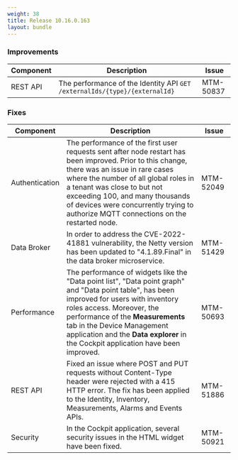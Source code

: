 ```yaml
---
weight: 38
title: Release 10.16.0.163
layout: bundle
---
```


<!--10.16.0.122-10.16.0.163-->

### Improvements

<div><table ><colgroup>
<col style="width: 15%;"><col style="width: 70%;"><col style="width: 15%;"></colgroup>
<thead><tr>
<th>
Component</th>
<th>
Description</th>
<th>
Issue</th>
</tr>
</thead><tbody>

<tr>
<td>REST API</td>
<td>The performance of the Identity API <code>GET /externalIds/{type}/{externalId}</code method has been improved.</td>
<td>MTM-50837</td>
</tr>

</tbody></table></div>


### Fixes

<div><table ><colgroup>
<col style="width: 15%;"><col style="width: 70%;"><col style="width: 15%;"></colgroup>
<thead><tr>
<th>
Component</th>
<th>
Description</th>
<th>
Issue</th>
</tr>
</thead><tbody>

<tr>
<td>Authentication</td>
<td>The performance of the first user requests sent after node restart has been improved. Prior to this change, there was an issue in rare cases where the number of all global roles in a tenant was close to but not exceeding 100, and many thousands of devices were concurrently trying to authorize MQTT connections on the restarted node.</td>

<td>MTM-52049</td>
</tr>

<tr>
<td>Data Broker</td>
<td>In order to address the CVE-2022-41881 vulnerability, the Netty version has been updated to "4.1.89.Final" in the data broker microservice.</td>
<td>MTM-51429</td>
</tr>

<tr>
<td>Performance</td>
<td>The performance of widgets like the "Data point list", "Data point graph" and "Data point table", has been improved for users with inventory roles access. Moreover, the performance of the <b>Measurements</b> tab in the Device Management application and the <b>Data explorer</b> in the Cockpit application have been improved.</td>
<td>MTM-50693</td>
</tr>

<tr>
<td>REST API</td>
<td>Fixed an issue where POST and PUT requests without Content-Type header were rejected with a 415 HTTP error. The fix has been applied to the Identity, Inventory, Measurements, Alarms and Events APIs.</td>
<td>MTM-51886</td>
</tr>

<tr>
<td>Security</td>
<td>In the Cockpit application, several security issues in the HTML widget have been fixed.</td>
<td>MTM-50921</td>
</tr>

</tbody></table></div>
